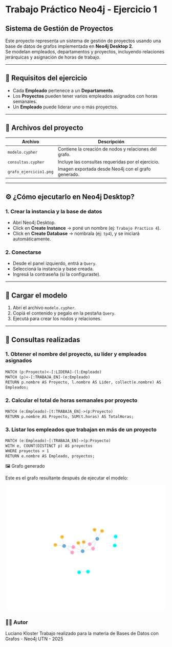 # Trabajo Práctico Neo4j - Ejercicio 1  
## Sistema de Gestión de Proyectos

Este proyecto representa un sistema de gestión de proyectos usando una base de datos de grafos implementada en **Neo4j Desktop 2**.  
Se modelan empleados, departamentos y proyectos, incluyendo relaciones jerárquicas y asignación de horas de trabajo.

---

## 📌 Requisitos del ejercicio

- Cada **Empleado** pertenece a un **Departamento**.
- Los **Proyectos** pueden tener varios empleados asignados con horas semanales.
- Un **Empleado** puede liderar uno o más proyectos.

---

## 📂 Archivos del proyecto

| Archivo              | Descripción                                                  |
|----------------------|--------------------------------------------------------------|
| `modelo.cypher`      | Contiene la creación de nodos y relaciones del grafo.        |
| `consultas.cypher`   | Incluye las consultas requeridas por el ejercicio.           |
| `grafo_ejercicio1.png`| Imagen exportada desde Neo4j con el grafo generado.         |

---

## ⚙️ ¿Cómo ejecutarlo en Neo4j Desktop?

### 1. Crear la instancia y la base de datos
- Abrí Neo4j Desktop.
- Click en **Create Instance** → poné un nombre (ej: `Trabajo Practico 4`).
- Click en **Create Database** → nombrala (ej: `tp4`), y se iniciará automáticamente.

### 2. Conectarse
- Desde el panel izquierdo, entrá a `Query`.
- Seleccioná la instancia y base creada.
- Ingresá la contraseña (si la configuraste).

---

## 🚀 Cargar el modelo

1. Abrí el archivo `modelo.cypher`.
2. Copiá el contenido y pegalo en la pestaña `Query`.
3. Ejecutá para crear los nodos y relaciones.

---

## 🧪 Consultas realizadas

### 1. Obtener el nombre del proyecto, su líder y empleados asignados

```cypher
MATCH (p:Proyecto)<-[:LIDERA]-(l:Empleado)
MATCH (p)<-[:TRABAJA_EN]-(e:Empleado)
RETURN p.nombre AS Proyecto, l.nombre AS Lider, collect(e.nombre) AS Empleados;

```
### 2. Calcular el total de horas semanales por proyecto
```cypher
MATCH (e:Empleado)-[t:TRABAJA_EN]->(p:Proyecto)
RETURN p.nombre AS Proyecto, SUM(t.horas) AS TotalHoras;
```

### 3. Listar los empleados que trabajan en más de un proyecto
```cypher
MATCH (e:Empleado)-[:TRABAJA_EN]->(p:Proyecto)
WITH e, COUNT(DISTINCT p) AS proyectos
WHERE proyectos > 1
RETURN e.nombre AS Empleado, proyectos;
```
🖼️ Grafo generado

Este es el grafo resultante después de ejecutar el modelo:
<div align="center">
  <img src="grafo.png" alt="Grafo generado" width="500"/>
</div>

### 👨‍💻 Autor
Luciano Kloster
Trabajo realizado para la materia de Bases de Datos con Grafos - Neo4j
UTN - 2025